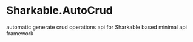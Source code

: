 # Sharkable.AutoCrud
automatic generate crud operations api for Sharkable based minimal api framework
